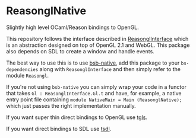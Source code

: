 ReasonglNative
===

Slightly high level OCaml/Reason bindings to OpenGL.

This repository follows the interface described in [ReasonglInterface](https://github.com/bsansouci/reasongl-interface) which is an abstraction designed on top of OpenGL 2.1 and WebGL. This package also depends on SDL to create a window and handle events.

The best way to use this is to use [bsb-native](https://github.com/bsansouci/bsb-native), add this package to your `bs-dependencies` along with `ReasonglInterface` and then simply refer to the module `Reasongl`.

If you're not using `bsb-native` you can simply wrap your code in a functor that takes `Gl : ReasonglInterface.Gl.t` and have, for example, a native entry point file containing `module NativeMain = Main (ReasonglNative);` which just passes the right implementation manually.

If you want super thin direct bindings to OpenGL use [tgls](https://github.com/bsansouci/tgls).

If you want direct bindings to SDL use [tsdl](https://github.com/bsansouci/tsdl).
